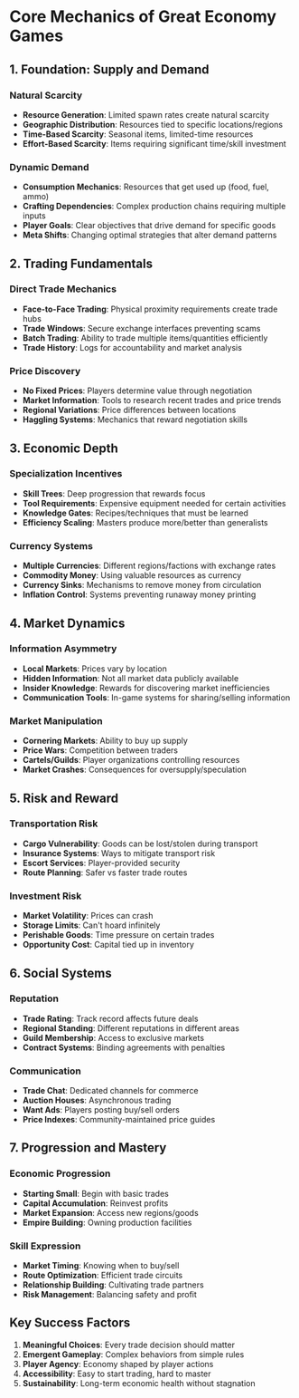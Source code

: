 # Core Mechanics of Great Economy Games

## 1. Foundation: Supply and Demand

### Natural Scarcity
- **Resource Generation**: Limited spawn rates create natural scarcity
- **Geographic Distribution**: Resources tied to specific locations/regions
- **Time-Based Scarcity**: Seasonal items, limited-time resources
- **Effort-Based Scarcity**: Items requiring significant time/skill investment

### Dynamic Demand
- **Consumption Mechanics**: Resources that get used up (food, fuel, ammo)
- **Crafting Dependencies**: Complex production chains requiring multiple inputs
- **Player Goals**: Clear objectives that drive demand for specific goods
- **Meta Shifts**: Changing optimal strategies that alter demand patterns

## 2. Trading Fundamentals

### Direct Trade Mechanics
- **Face-to-Face Trading**: Physical proximity requirements create trade hubs
- **Trade Windows**: Secure exchange interfaces preventing scams
- **Batch Trading**: Ability to trade multiple items/quantities efficiently
- **Trade History**: Logs for accountability and market analysis

### Price Discovery
- **No Fixed Prices**: Players determine value through negotiation
- **Market Information**: Tools to research recent trades and price trends
- **Regional Variations**: Price differences between locations
- **Haggling Systems**: Mechanics that reward negotiation skills

## 3. Economic Depth

### Specialization Incentives
- **Skill Trees**: Deep progression that rewards focus
- **Tool Requirements**: Expensive equipment needed for certain activities
- **Knowledge Gates**: Recipes/techniques that must be learned
- **Efficiency Scaling**: Masters produce more/better than generalists

### Currency Systems
- **Multiple Currencies**: Different regions/factions with exchange rates
- **Commodity Money**: Using valuable resources as currency
- **Currency Sinks**: Mechanisms to remove money from circulation
- **Inflation Control**: Systems preventing runaway money printing

## 4. Market Dynamics

### Information Asymmetry
- **Local Markets**: Prices vary by location
- **Hidden Information**: Not all market data publicly available
- **Insider Knowledge**: Rewards for discovering market inefficiencies
- **Communication Tools**: In-game systems for sharing/selling information

### Market Manipulation
- **Cornering Markets**: Ability to buy up supply
- **Price Wars**: Competition between traders
- **Cartels/Guilds**: Player organizations controlling resources
- **Market Crashes**: Consequences for oversupply/speculation

## 5. Risk and Reward

### Transportation Risk
- **Cargo Vulnerability**: Goods can be lost/stolen during transport
- **Insurance Systems**: Ways to mitigate transport risk
- **Escort Services**: Player-provided security
- **Route Planning**: Safer vs faster trade routes

### Investment Risk
- **Market Volatility**: Prices can crash
- **Storage Limits**: Can't hoard infinitely
- **Perishable Goods**: Time pressure on certain trades
- **Opportunity Cost**: Capital tied up in inventory

## 6. Social Systems

### Reputation
- **Trade Rating**: Track record affects future deals
- **Regional Standing**: Different reputations in different areas
- **Guild Membership**: Access to exclusive markets
- **Contract Systems**: Binding agreements with penalties

### Communication
- **Trade Chat**: Dedicated channels for commerce
- **Auction Houses**: Asynchronous trading
- **Want Ads**: Players posting buy/sell orders
- **Price Indexes**: Community-maintained price guides

## 7. Progression and Mastery

### Economic Progression
- **Starting Small**: Begin with basic trades
- **Capital Accumulation**: Reinvest profits
- **Market Expansion**: Access new regions/goods
- **Empire Building**: Owning production facilities

### Skill Expression
- **Market Timing**: Knowing when to buy/sell
- **Route Optimization**: Efficient trade circuits
- **Relationship Building**: Cultivating trade partners
- **Risk Management**: Balancing safety and profit

## Key Success Factors

1. **Meaningful Choices**: Every trade decision should matter
2. **Emergent Gameplay**: Complex behaviors from simple rules
3. **Player Agency**: Economy shaped by player actions
4. **Accessibility**: Easy to start trading, hard to master
5. **Sustainability**: Long-term economic health without stagnation